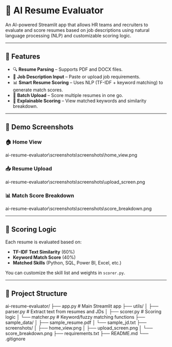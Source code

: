 # 🤖 AI Resume Evaluator

An AI-powered Streamlit app that allows HR teams and recruiters to evaluate and score resumes based on job descriptions using natural language processing (NLP) and customizable scoring logic.

---

## 🚀 Features

- 🔍 **Resume Parsing** – Supports PDF and DOCX files.
- 📝 **Job Description Input** – Paste or upload job requirements.
- 📊 **Smart Resume Scoring** – Uses NLP (TF-IDF + keyword matching) to generate match scores.
- 📂 **Batch Upload** – Score multiple resumes in one go.
- 🧠 **Explainable Scoring** – View matched keywords and similarity breakdown.

---

## 📸 Demo Screenshots

### 🏠 Home View
ai-resume-evaluator\screenshots\screenshots\home_view.png

### 📥 Resume Upload
ai-resume-evaluator\screenshots\screenshots\upload_screen.png

### 📊 Match Score Breakdown
ai-resume-evaluator\screenshots\screenshots\score_breakdown.png

---

## 🧠 Scoring Logic

Each resume is evaluated based on:
- **TF-IDF Text Similarity** (60%)
- **Keyword Match Score** (40%)
- **Matched Skills** (Python, SQL, Power BI, Excel, etc.)

You can customize the skill list and weights in `scorer.py`.

---

## 📁 Project Structure

ai-resume-evaluator/
├── app.py # Main Streamlit app
├── utils/
│ ├── parser.py # Extract text from resumes and JDs
│ ├── scorer.py # Scoring logic
│ └── matcher.py # Keyword/fuzzy matching functions
├── sample_data/
│ ├── sample_resume.pdf
│ └── sample_jd.txt
├── screenshots/
│ ├── home_view.png
│ ├── upload_screen.png
│ └── score_breakdown.png
├── requirements.txt
├── README.md
└── .gitignore